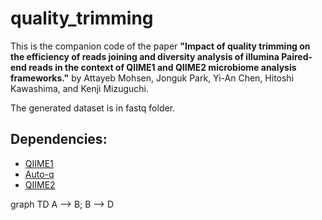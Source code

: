 # quality_trimming

This is the companion code of the paper **"Impact of quality trimming on the efficiency of reads joining and diversity analysis of illumina Paired-end reads in the context of QIIME1 and QIIME2 microbiome analysis frameworks."** by Attayeb Mohsen, Jonguk Park, Yi-An Chen, Hitoshi Kawashima, and Kenji Mizuguchi. 

The generated dataset is in fastq folder.

## Dependencies:
- [QIIME1](http://qiime.org/install/install.html) 
- [Auto-q](https://attayeb.github.io/auto-q/)
- [QIIME2](https://qiime2.org)

<div class="mermaid">
graph TD
 A --> B;
 B --> D

</div>
